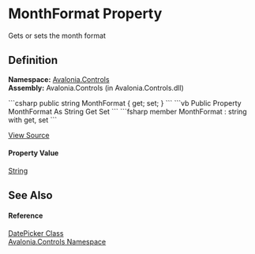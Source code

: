 # MonthFormat Property


Gets or sets the month format



## Definition
**Namespace:** <a href="N_Avalonia_Controls">Avalonia.Controls</a>  
**Assembly:** Avalonia.Controls (in Avalonia.Controls.dll)

<Tabs groupId="api-code-preview">
<TabItem value="csharp" label="C#">
```csharp
public string MonthFormat { get; set; }
```
</TabItem>
<TabItem value="vb" label="VB">
```vb
Public Property MonthFormat As String
	Get
	Set
```
</TabItem>
<TabItem value="fsharp" label="F#">
```fsharp
member MonthFormat : string with get, set
```
</TabItem>
</Tabs>



<a href="https://github.com/AvaloniaUI/Avalonia/tree/master/src/Avalonia.Controls/DateTimePickers/DatePicker.cs#L176" title="View the source code">View Source</a>



#### Property Value
<a href="https://learn.microsoft.com/dotnet/api/system.string" target="_blank" rel="noopener noreferrer">String</a>

## See Also


#### Reference
<a href="T_Avalonia_Controls_DatePicker">DatePicker Class</a>  
<a href="N_Avalonia_Controls">Avalonia.Controls Namespace</a>  

